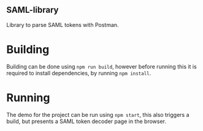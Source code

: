 SAML-library
------------
Library to parse SAML tokens with Postman.

# Building
Building can be done using `npm run build`, however before running this it
is required to install dependencies, by running `npm install`.

# Running
The demo for the project can be run using `npm start`, this also triggers a
build, but presents a SAML token decoder page in the browser.
